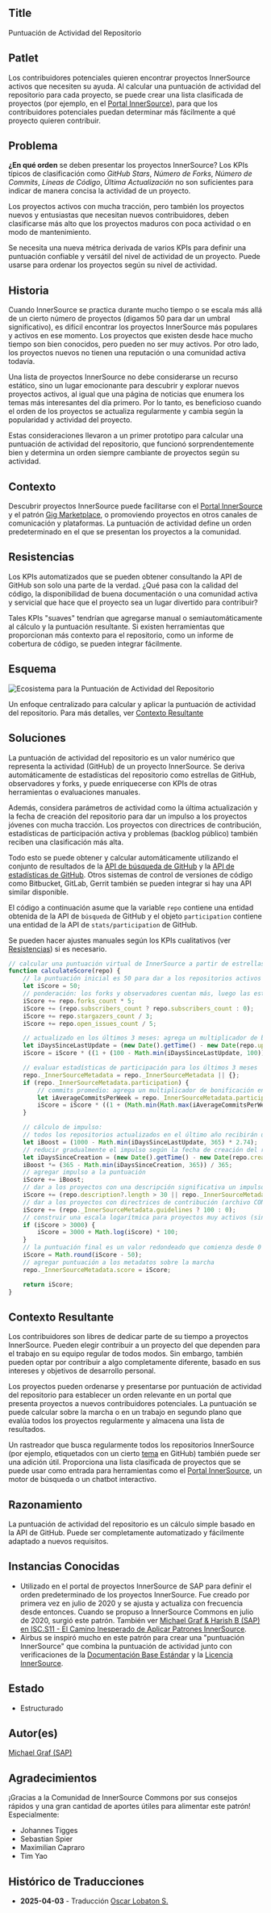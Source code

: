 ## Title

Puntuación de Actividad del Repositorio

## Patlet

Los contribuidores potenciales quieren encontrar proyectos InnerSource activos que necesiten su ayuda. Al calcular una puntuación de actividad del repositorio para cada proyecto, se puede crear una lista clasificada de proyectos (por ejemplo, en el [Portal InnerSource](innersource-portal.md)), para que los contribuidores potenciales puedan determinar más fácilmente a qué proyecto quieren contribuir.

## Problema

**¿En qué orden** se deben presentar los proyectos InnerSource? Los KPIs típicos de clasificación como *GitHub Stars*, *Número de Forks*, *Número de Commits*, *Líneas de Código*, *Última Actualización* no son suficientes para indicar de manera concisa la actividad de un proyecto.

Los proyectos activos con mucha tracción, pero también los proyectos nuevos y entusiastas que necesitan nuevos contribuidores, deben clasificarse más alto que los proyectos maduros con poca actividad o en modo de mantenimiento.

Se necesita una nueva métrica derivada de varios KPIs para definir una puntuación confiable y versátil del nivel de actividad de un proyecto. Puede usarse para ordenar los proyectos según su nivel de actividad.

## Historia

Cuando InnerSource se practica durante mucho tiempo o se escala más allá de un cierto número de proyectos (digamos 50 para dar un umbral significativo), es difícil encontrar los proyectos InnerSource más populares y activos en ese momento. Los proyectos que existen desde hace mucho tiempo son bien conocidos, pero pueden no ser muy activos. Por otro lado, los proyectos nuevos no tienen una reputación o una comunidad activa todavía.

Una lista de proyectos InnerSource no debe considerarse un recurso estático, sino un lugar emocionante para descubrir y explorar nuevos proyectos activos, al igual que una página de noticias que enumera los temas más interesantes del día primero. Por lo tanto, es beneficioso cuando el orden de los proyectos se actualiza regularmente y cambia según la popularidad y actividad del proyecto.

Estas consideraciones llevaron a un primer prototipo para calcular una puntuación de actividad del repositorio, que funcionó sorprendentemente bien y determina un orden siempre cambiante de proyectos según su actividad.

## Contexto

Descubrir proyectos InnerSource puede facilitarse con el [Portal InnerSource](innersource-portal.md) y el patrón [Gig Marketplace](gig-marketplace.md), o promoviendo proyectos en otros canales de comunicación y plataformas. La puntuación de actividad define un orden predeterminado en el que se presentan los proyectos a la comunidad.

## Resistencias

Los KPIs automatizados que se pueden obtener consultando la API de GitHub son solo una parte de la verdad. ¿Qué pasa con la calidad del código, la disponibilidad de buena documentación o una comunidad activa y servicial que hace que el proyecto sea un lugar divertido para contribuir?

Tales KPIs "suaves" tendrían que agregarse manual o semiautomáticamente al cálculo y la puntuación resultante. Si existen herramientas que proporcionan más contexto para el repositorio, como un informe de cobertura de código, se pueden integrar fácilmente.

## Esquema

![Ecosistema para la Puntuación de Actividad del Repositorio](../../../assets/img/repository_activity_score.png)

Un enfoque centralizado para calcular y aplicar la puntuación de actividad del repositorio. Para más detalles, ver [Contexto Resultante](#contexto-resultante)

## Soluciones

La puntuación de actividad del repositorio es un valor numérico que representa la actividad (GitHub) de un proyecto InnerSource. Se deriva automáticamente de estadísticas del repositorio como estrellas de GitHub, observadores y forks, y puede enriquecerse con KPIs de otras herramientas o evaluaciones manuales.

Además, considera parámetros de actividad como la última actualización y la fecha de creación del repositorio para dar un impulso a los proyectos jóvenes con mucha tracción. Los proyectos con directrices de contribución, estadísticas de participación activa y problemas (backlog público) también reciben una clasificación más alta.

Todo esto se puede obtener y calcular automáticamente utilizando el conjunto de resultados de la [API de búsqueda de GitHub](https://docs.github.com/en/rest/search#search-repositories) y la [API de estadísticas de GitHub](https://docs.github.com/en/rest/metrics/statistics). Otros sistemas de control de versiones de código como Bitbucket, GitLab, Gerrit también se pueden integrar si hay una API similar disponible.

El código a continuación asume que la variable `repo` contiene una entidad obtenida de la API de `búsqueda` de GitHub y el objeto `participation` contiene una entidad de la API de `stats/participation` de GitHub.

Se pueden hacer ajustes manuales según los KPIs cualitativos (ver [Resistencias](#resistencias)) si es necesario.

``` javascript
// calcular una puntuación virtual de InnerSource a partir de estrellas, observadores, commits y problemas
function calculateScore(repo) {
    // la puntuación inicial es 50 para dar a los repositorios activos con bajos KPIs de GitHub (forks, observadores, estrellas) un mejor punto de partida
    let iScore = 50;
    // ponderación: los forks y observadores cuentan más, luego las estrellas, agregar una pequeña puntuación para problemas abiertos también
    iScore += repo.forks_count * 5;
    iScore += (repo.subscribers_count ? repo.subscribers_count : 0);
    iScore += repo.stargazers_count / 3;
    iScore += repo.open_issues_count / 5;

    // actualizado en los últimos 3 meses: agrega un multiplicador de bonificación entre 0..1 a la puntuación general (1 = actualizado hoy, 0 = actualizado hace más de 100 días)
    let iDaysSinceLastUpdate = (new Date().getTime() - new Date(repo.updated_at).getTime()) / 1000 / 86400;
    iScore = iScore * ((1 + (100 - Math.min(iDaysSinceLastUpdate, 100))) / 100);

    // evaluar estadísticas de participación para los últimos 3 meses
    repo._InnerSourceMetadata = repo._InnerSourceMetadata || {};
    if (repo._InnerSourceMetadata.participation) {
        // commits promedio: agrega un multiplicador de bonificación entre 0..1 a la puntuación general (1 = >10 commits por semana, 0 = menos de 3 commits por semana)
        let iAverageCommitsPerWeek = repo._InnerSourceMetadata.participation.slice(-13).reduce((a, b) => a + b) / 13;
        iScore = iScore * ((1 + (Math.min(Math.max(iAverageCommitsPerWeek - 3, 0), 7))) / 7);
    }

    // cálculo de impulso:
    // todos los repositorios actualizados en el último año recibirán un impulso máximo de 1000 que disminuye según los días desde la última actualización
    let iBoost = (1000 - Math.min(iDaysSinceLastUpdate, 365) * 2.74);
    // reducir gradualmente el impulso según la fecha de creación del repositorio para mezclar con estadísticas de "compromiso real"
    let iDaysSinceCreation = (new Date().getTime() - new Date(repo.created_at).getTime()) / 1000 / 86400;
    iBoost *= (365 - Math.min(iDaysSinceCreation, 365)) / 365;
    // agregar impulso a la puntuación
    iScore += iBoost;
    // dar a los proyectos con una descripción significativa un impulso estático de 50
    iScore += (repo.description?.length > 30 || repo._InnerSourceMetadata.motivation?.length > 30 ? 50 : 0);
    // dar a los proyectos con directrices de contribución (archivo CONTRIBUTING.md) un impulso estático de 100
    iScore += (repo._InnerSourceMetadata.guidelines ? 100 : 0);
    // construir una escala logarítmica para proyectos muy activos (sin límite pero estabilizándose alrededor de 5000)
    if (iScore > 3000) {
        iScore = 3000 + Math.log(iScore) * 100;
    }
    // la puntuación final es un valor redondeado que comienza desde 0 (restar el valor inicial)
    iScore = Math.round(iScore - 50);
    // agregar puntuación a los metadatos sobre la marcha
    repo._InnerSourceMetadata.score = iScore;

    return iScore;
}
```

## Contexto Resultante

Los contribuidores son libres de dedicar parte de su tiempo a proyectos InnerSource. Pueden elegir contribuir a un proyecto del que dependen para el trabajo en su equipo regular de todos modos. Sin embargo, también pueden optar por contribuir a algo completamente diferente, basado en sus intereses y objetivos de desarrollo personal.

Los proyectos pueden ordenarse y presentarse por puntuación de actividad del repositorio para establecer un orden relevante en un portal que presenta proyectos a nuevos contribuidores potenciales. La puntuación se puede calcular sobre la marcha o en un trabajo en segundo plano que evalúa todos los proyectos regularmente y almacena una lista de resultados.

Un rastreador que busca regularmente todos los repositorios InnerSource (por ejemplo, etiquetados con un cierto [tema](https://github.com/topics) en GitHub) también puede ser una adición útil. Proporciona una lista clasificada de proyectos que se puede usar como entrada para herramientas como el [Portal InnerSource](innersource-portal.md), un motor de búsqueda o un chatbot interactivo.

## Razonamiento

La puntuación de actividad del repositorio es un cálculo simple basado en la API de GitHub. Puede ser completamente automatizado y fácilmente adaptado a nuevos requisitos.

## Instancias Conocidas

* Utilizado en el portal de proyectos InnerSource de SAP para definir el orden predeterminado de los proyectos InnerSource. Fue creado por primera vez en julio de 2020 y se ajusta y actualiza con frecuencia desde entonces. Cuando se propuso a InnerSource Commons en julio de 2020, surgió este patrón. También ver [Michael Graf & Harish B (SAP) en ISC.S11 - El Camino Inesperado de Aplicar Patrones InnerSource](https://www.youtube.com/watch?v=6r9QOw9dcQo&list=PLCH-i0B0otNQZQt_QzGR9Il_kE4C6cQRy&index=6).
* Airbus se inspiró mucho en este patrón para crear una "puntuación InnerSource" que combina la puntuación de actividad junto con verificaciones de la [Documentación Base Estándar](./base-documentation.md) y la [Licencia InnerSource](./innersource-license.md).

## Estado

* Estructurado

## Autor(es)

[Michael Graf (SAP)](mailto:mi.graf@sap.com)

## Agradecimientos

¡Gracias a la Comunidad de InnerSource Commons por sus consejos rápidos y una gran cantidad de aportes útiles para alimentar este patrón! Especialmente:

* Johannes Tigges
* Sebastian Spier
* Maximilian Capraro
* Tim Yao

## Histórico de Traducciones

- **2025-04-03** - Traducción [Oscar Lobaton S.](https://github.com/ovas04)
